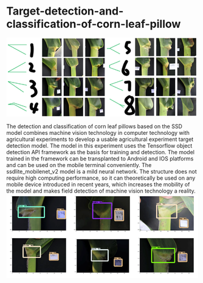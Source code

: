 # Target-detection-and-classification-of-corn-leaf-pillow
![image](https://github.com/supermanwasd/Target-detection-and-classification-of-corn-leaf-pillow/blob/master/figure21.png)


The detection and classification of corn leaf pillows based on the SSD model combines machine vision technology in computer technology with agricultural experiments to develop a usable agricultural experiment target detection model. The model in this experiment uses the Tensorflow object detection API framework as the basis for training and detection. The model trained in the framework can be transplanted to Android and IOS platforms and can be used on the mobile terminal conveniently. The ssdlite_mobilenet_v2 model is a mild neural network. The structure does not require high computing performance, so it can theoretically be used on any mobile device introduced in recent years, which increases the mobility of the model and makes field detection of machine vision technology a reality.
![image](https://github.com/supermanwasd/Target-detection-and-classification-of-corn-leaf-pillow/blob/master/figure.png)
